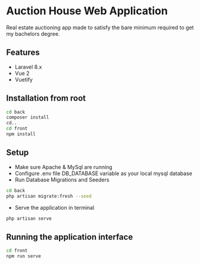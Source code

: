 # Auction House Web Application
Real estate auctioning app made to satisfy the bare minimum required to get my bachelors degree.

## Features
- Laravel 8.x
- Vue 2
- Vuetify

## Installation from root
```bash
cd back
composer install
cd..
cd front
npm install
```

## Setup
- Make sure Apache & MySql are running
- Configure .env file DB_DATABASE variable as your local mysql database
- Run Database Migrations and Seeders
```bash
cd back
php artisan migrate:fresh --seed
```
- Serve the application in terminal
```bash
php artisan serve
```

## Running the application interface
```bash
cd front
npm run serve
```

